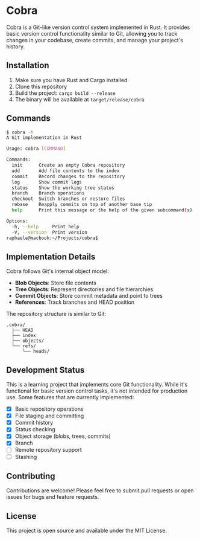 # Cobra

Cobra is a Git-like version control system implemented in Rust. It provides basic version control functionality similar to Git, allowing you to track changes in your codebase, create commits, and manage your project's history.

## Installation

1. Make sure you have Rust and Cargo installed
2. Clone this repository
3. Build the project: `cargo build --release`
4. The binary will be available at `target/release/cobra`

## Commands

```bash
$ cobra -h
A Git implementation in Rust

Usage: cobra [COMMAND]

Commands:
  init      Create an empty Cobra repository
  add       Add file contents to the index
  commit    Record changes to the repository
  log       Show commit logs
  status    Show the working tree status
  branch    Branch operations
  checkout  Switch branches or restore files
  rebase    Reapply commits on top of another base tip
  help      Print this message or the help of the given subcommand(s)

Options:
  -h, --help     Print help
  -V, --version  Print version
raphaele@macbook:~/Projects/cobra$ 
```

## Implementation Details

Cobra follows Git's internal object model:

- **Blob Objects**: Store file contents
- **Tree Objects**: Represent directories and file hierarchies
- **Commit Objects**: Store commit metadata and point to trees
- **References**: Track branches and HEAD position

The repository structure is similar to Git:
```
.cobra/
  ├── HEAD
  ├── index
  ├── objects/
  └── refs/
      └── heads/
```

## Development Status

This is a learning project that implements core Git functionality. While it's functional for basic version control tasks, it's not intended for production use. Some features that are currently implemented:

- [x] Basic repository operations
- [x] File staging and committing
- [x] Commit history
- [x] Status checking
- [x] Object storage (blobs, trees, commits)
- [x] Branch
- [ ] Remote repository support
- [ ] Stashing

## Contributing

Contributions are welcome! Please feel free to submit pull requests or open issues for bugs and feature requests.

## License

This project is open source and available under the MIT License.

